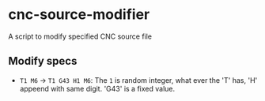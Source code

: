# cnc-source-modifier
A script to modify specified CNC source file

## Modify specs

- `T1 M6` -> `T1 G43 H1 M6`: The `1` is random integer, what ever the 'T' has, 'H' appeend with same digit. 'G43' is a fixed value.
